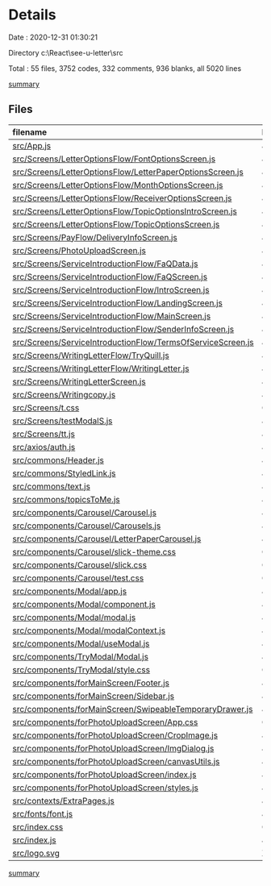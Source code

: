 # Details

Date : 2020-12-31 01:30:21

Directory c:\React\see-u-letter\src

Total : 55 files,  3752 codes, 332 comments, 936 blanks, all 5020 lines

[summary](results.md)

## Files
| filename | language | code | comment | blank | total |
| :--- | :--- | ---: | ---: | ---: | ---: |
| [src/App.js](/src/App.js) | JavaScript | 53 | 3 | 11 | 67 |
| [src/Screens/LetterOptionsFlow/FontOptionsScreen.js](/src/Screens/LetterOptionsFlow/FontOptionsScreen.js) | JavaScript | 221 | 25 | 49 | 295 |
| [src/Screens/LetterOptionsFlow/LetterPaperOptionsScreen.js](/src/Screens/LetterOptionsFlow/LetterPaperOptionsScreen.js) | JavaScript | 36 | 0 | 13 | 49 |
| [src/Screens/LetterOptionsFlow/MonthOptionsScreen.js](/src/Screens/LetterOptionsFlow/MonthOptionsScreen.js) | JavaScript | 83 | 1 | 28 | 112 |
| [src/Screens/LetterOptionsFlow/ReceiverOptionsScreen.js](/src/Screens/LetterOptionsFlow/ReceiverOptionsScreen.js) | JavaScript | 73 | 8 | 23 | 104 |
| [src/Screens/LetterOptionsFlow/TopicOptionsIntroScreen.js](/src/Screens/LetterOptionsFlow/TopicOptionsIntroScreen.js) | JavaScript | 67 | 1 | 20 | 88 |
| [src/Screens/LetterOptionsFlow/TopicOptionsScreen.js](/src/Screens/LetterOptionsFlow/TopicOptionsScreen.js) | JavaScript | 86 | 4 | 21 | 111 |
| [src/Screens/PayFlow/DeliveryInfoScreen.js](/src/Screens/PayFlow/DeliveryInfoScreen.js) | JavaScript | 180 | 13 | 67 | 260 |
| [src/Screens/PhotoUploadScreen.js](/src/Screens/PhotoUploadScreen.js) | JavaScript | 86 | 2 | 31 | 119 |
| [src/Screens/ServiceIntroductionFlow/FaQData.js](/src/Screens/ServiceIntroductionFlow/FaQData.js) | JavaScript | 13 | 0 | 3 | 16 |
| [src/Screens/ServiceIntroductionFlow/FaQScreen.js](/src/Screens/ServiceIntroductionFlow/FaQScreen.js) | JavaScript | 178 | 1 | 51 | 230 |
| [src/Screens/ServiceIntroductionFlow/IntroScreen.js](/src/Screens/ServiceIntroductionFlow/IntroScreen.js) | JavaScript | 64 | 0 | 16 | 80 |
| [src/Screens/ServiceIntroductionFlow/LandingScreen.js](/src/Screens/ServiceIntroductionFlow/LandingScreen.js) | JavaScript | 12 | 0 | 4 | 16 |
| [src/Screens/ServiceIntroductionFlow/MainScreen.js](/src/Screens/ServiceIntroductionFlow/MainScreen.js) | JavaScript | 205 | 5 | 55 | 265 |
| [src/Screens/ServiceIntroductionFlow/SenderInfoScreen.js](/src/Screens/ServiceIntroductionFlow/SenderInfoScreen.js) | JavaScript | 136 | 1 | 29 | 166 |
| [src/Screens/ServiceIntroductionFlow/TermsOfServiceScreen.js](/src/Screens/ServiceIntroductionFlow/TermsOfServiceScreen.js) | JavaScript | 84 | 0 | 25 | 109 |
| [src/Screens/WritingLetterFlow/TryQuill.js](/src/Screens/WritingLetterFlow/TryQuill.js) | JavaScript | 105 | 21 | 30 | 156 |
| [src/Screens/WritingLetterFlow/WritingLetter.js](/src/Screens/WritingLetterFlow/WritingLetter.js) | JavaScript | 160 | 46 | 59 | 265 |
| [src/Screens/WritingLetterScreen.js](/src/Screens/WritingLetterScreen.js) | JavaScript | 0 | 34 | 0 | 34 |
| [src/Screens/Writingcopy.js](/src/Screens/Writingcopy.js) | JavaScript | 28 | 0 | 8 | 36 |
| [src/Screens/t.css](/src/Screens/t.css) | CSS | 55 | 0 | 8 | 63 |
| [src/Screens/testModalS.js](/src/Screens/testModalS.js) | JavaScript | 12 | 1 | 5 | 18 |
| [src/Screens/tt.js](/src/Screens/tt.js) | JavaScript | 119 | 18 | 9 | 146 |
| [src/axios/auth.js](/src/axios/auth.js) | JavaScript | 20 | 0 | 5 | 25 |
| [src/commons/Header.js](/src/commons/Header.js) | JavaScript | 35 | 0 | 9 | 44 |
| [src/commons/StyledLink.js](/src/commons/StyledLink.js) | JavaScript | 0 | 0 | 1 | 1 |
| [src/commons/text.js](/src/commons/text.js) | JavaScript | 97 | 16 | 33 | 146 |
| [src/commons/topicsToMe.js](/src/commons/topicsToMe.js) | JavaScript | 2 | 0 | 0 | 2 |
| [src/components/Carousel/Carousel.js](/src/components/Carousel/Carousel.js) | JavaScript | 98 | 0 | 11 | 109 |
| [src/components/Carousel/Carousels.js](/src/components/Carousel/Carousels.js) | JavaScript | 119 | 50 | 16 | 185 |
| [src/components/Carousel/LetterPaperCarousel.js](/src/components/Carousel/LetterPaperCarousel.js) | JavaScript | 62 | 0 | 20 | 82 |
| [src/components/Carousel/slick-theme.css](/src/components/Carousel/slick-theme.css) | CSS | 157 | 16 | 32 | 205 |
| [src/components/Carousel/slick.css](/src/components/Carousel/slick.css) | CSS | 104 | 1 | 14 | 119 |
| [src/components/Carousel/test.css](/src/components/Carousel/test.css) | CSS | 7 | 0 | 2 | 9 |
| [src/components/Modal/app.js](/src/components/Modal/app.js) | JavaScript | 20 | 1 | 6 | 27 |
| [src/components/Modal/component.js](/src/components/Modal/component.js) | JavaScript | 102 | 3 | 36 | 141 |
| [src/components/Modal/modal.js](/src/components/Modal/modal.js) | JavaScript | 41 | 0 | 8 | 49 |
| [src/components/Modal/modalContext.js](/src/components/Modal/modalContext.js) | JavaScript | 15 | 0 | 3 | 18 |
| [src/components/Modal/useModal.js](/src/components/Modal/useModal.js) | JavaScript | 12 | 0 | 4 | 16 |
| [src/components/TryModal/Modal.js](/src/components/TryModal/Modal.js) | JavaScript | 31 | 1 | 10 | 42 |
| [src/components/TryModal/style.css](/src/components/TryModal/style.css) | CSS | 75 | 0 | 7 | 82 |
| [src/components/forMainScreen/Footer.js](/src/components/forMainScreen/Footer.js) | JavaScript | 71 | 0 | 21 | 92 |
| [src/components/forMainScreen/Sidebar.js](/src/components/forMainScreen/Sidebar.js) | JavaScript | 121 | 0 | 43 | 164 |
| [src/components/forMainScreen/SwipeableTemporaryDrawer.js](/src/components/forMainScreen/SwipeableTemporaryDrawer.js) | JavaScript | 82 | 0 | 22 | 104 |
| [src/components/forPhotoUploadScreen/App.css](/src/components/forPhotoUploadScreen/App.css) | CSS | 7 | 0 | 2 | 9 |
| [src/components/forPhotoUploadScreen/CropImage.js](/src/components/forPhotoUploadScreen/CropImage.js) | JavaScript | 79 | 23 | 12 | 114 |
| [src/components/forPhotoUploadScreen/ImgDialog.js](/src/components/forPhotoUploadScreen/ImgDialog.js) | JavaScript | 77 | 0 | 9 | 86 |
| [src/components/forPhotoUploadScreen/canvasUtils.js](/src/components/forPhotoUploadScreen/canvasUtils.js) | JavaScript | 63 | 15 | 15 | 93 |
| [src/components/forPhotoUploadScreen/index.js](/src/components/forPhotoUploadScreen/index.js) | JavaScript | 84 | 22 | 13 | 119 |
| [src/components/forPhotoUploadScreen/styles.js](/src/components/forPhotoUploadScreen/styles.js) | JavaScript | 44 | 0 | 1 | 45 |
| [src/contexts/ExtraPages.js](/src/contexts/ExtraPages.js) | JavaScript | 5 | 0 | 1 | 6 |
| [src/fonts/font.js](/src/fonts/font.js) | JavaScript | 10 | 0 | 4 | 14 |
| [src/index.css](/src/index.css) | CSS | 42 | 0 | 9 | 51 |
| [src/index.js](/src/index.js) | JavaScript | 13 | 0 | 2 | 15 |
| [src/logo.svg](/src/logo.svg) | XML | 1 | 0 | 0 | 1 |

[summary](results.md)